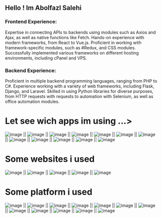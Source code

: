 
## Hello ! Im Abolfazl Salehi

### Frontend Experience:

Expertise in connecting APIs to backends using modules such as Axios and Ajax, as well as native functions like Fetch.
Hands-on experience with modern frameworks, from React to Vue.js.
Proficient in working with framework-specific modules, such as #Redux, and CSS modules.
Successfully implemented various frameworks on different hosting environments, including cPanel and VPS.
### Backend Experience:

Proficient in multiple backend programming languages, ranging from PHP to C#.
Experience working with a variety of web frameworks, including Flask, Django, and Laravel.
Skilled in using Python libraries for diverse purposes, from HTTP requests with requests to automation with Selenium, as well as office automation modules.



# Let see wich apps im using ...>

![image](https://github.com/user-attachments/assets/72b2a083-ad62-4e21-9af4-3c00efae6032) || ![image](https://github.com/user-attachments/assets/701067b1-7536-42a6-979c-48f88b4db9aa) || ![image](https://github.com/user-attachments/assets/75e84520-f079-45ad-a5c6-5e5bbd451b5b) || ![image](https://github.com/user-attachments/assets/d1549307-1f26-43bf-8e55-7f3f711afbc0) || ![image](https://github.com/user-attachments/assets/448e10c0-0f26-4c96-8b53-787ad46dd7c5) || ![image](https://github.com/user-attachments/assets/7a02fc82-aa43-4ec1-9612-f50f6bf09f44) || ![image](https://github.com/user-attachments/assets/c30c66b2-ff33-4659-aa27-0bf397a1ad82) || ![image](https://github.com/user-attachments/assets/b109c637-d4f0-41bf-8a66-373e816749e4) || ![image](https://github.com/user-attachments/assets/1cdc08c5-e099-4a76-881f-bf315001dfc8) || ![image](https://github.com/user-attachments/assets/3c10f34c-c8a4-4fac-891d-3320dc47f364) || ![image](https://github.com/user-attachments/assets/7eeb7315-ccde-4990-856b-2c7dd4f8cf7b) || ![image](https://github.com/user-attachments/assets/18b442ee-2d81-409f-ab8f-a7972b86a54c) 

# Some websites i used

![image](https://github.com/user-attachments/assets/6eb0eae3-0f07-4c2b-960e-0e135310ed3c) || ![image](https://github.com/user-attachments/assets/48c65ca3-a585-41fa-bdc6-85fd33cf8c3c) || ![image](https://github.com/user-attachments/assets/e0a5705c-1bee-4b5b-a1dd-7638b1696cc9) || ![image](https://github.com/user-attachments/assets/fcbd408f-ea3c-481a-b5b7-549350cc951a) || ![image](https://github.com/user-attachments/assets/2eab3d77-9c47-49a3-aa0c-de08f9cfe084) 


# Some platform i used

![image](https://github.com/user-attachments/assets/11c61887-d733-4a20-b09b-7f5e32a1631f) || ![image](https://github.com/user-attachments/assets/c122977e-3128-48ae-83cd-e4bebc1ec6fe) || ![image](https://github.com/user-attachments/assets/b7f2901f-be07-4942-9660-22b19f1b3dce) || ![image](https://github.com/user-attachments/assets/4d58ceae-0389-4963-a9bc-9ba32f30609a) || ![image](https://github.com/user-attachments/assets/8f683bcd-6688-4458-8b07-3765e34f4c35) || ![image](https://github.com/user-attachments/assets/810c009d-da2b-41ee-ba95-41020005aefc) || ![image](https://github.com/user-attachments/assets/eacc84ee-ffcb-49c1-81ad-912d99dd6326) || ![image](https://github.com/user-attachments/assets/5d8ffabb-18fa-4da9-89fa-8fba8db36997) || ![image](https://github.com/user-attachments/assets/a30a9e98-ede1-4fd5-8110-a1fe3f36009b) || ![image](https://github.com/user-attachments/assets/a2d37c00-8c59-4f7d-b247-b721e36241e5) || ![image](https://github.com/user-attachments/assets/6b063c3d-965a-4d07-8374-2e03f3547972) || ![image](https://github.com/user-attachments/assets/76e0b984-5203-4d09-a482-411f170ed8f4)  





































